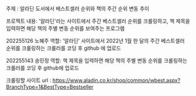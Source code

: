 주제 : 알라딘 도서에서 베스트셀러 순위와 책의 주간 순위 변동 추이

프로젝트 내용: '알라딘'라는 사이트에서 주간 베스트셀러 순위를 크롤링하고, 책 제목을 입력하면 해당 책의 주별 변동 순위를 보여주는 프로그램

202255126 노혜주 역할: '알라딘' 사이트에서 2022년 1월 한 달의 주간 베스트셀러 순위를 크롤링하는 크롤러를 코딩 후 github 에 업로드

202255143 송민정 역할: 책 제목을 입력하면 해당 책의 주별 변동 순위를 크롤링하는 크롤러를 코딩 후 github에 업로드

크롤링할 사이트 url : https://www.aladin.co.kr/shop/common/wbest.aspx?BranchType=1&BestType=Bestseller

